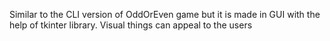 Similar to the CLI version of OddOrEven game but it is made in GUI with the help of tkinter library. Visual things can appeal to the users
